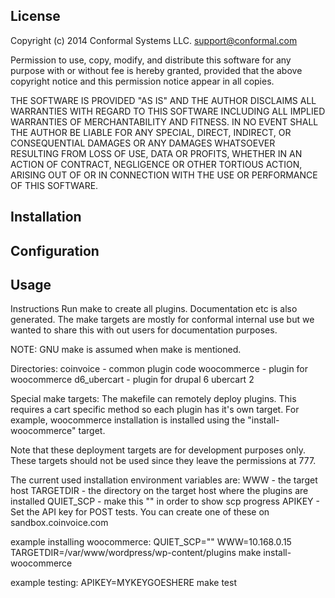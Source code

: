 License
-------
Copyright (c) 2014 Conformal Systems LLC. <support@conformal.com>

Permission to use, copy, modify, and distribute this software for any
purpose with or without fee is hereby granted, provided that the above
copyright notice and this permission notice appear in all copies.

THE SOFTWARE IS PROVIDED "AS IS" AND THE AUTHOR DISCLAIMS ALL WARRANTIES
WITH REGARD TO THIS SOFTWARE INCLUDING ALL IMPLIED WARRANTIES OF
MERCHANTABILITY AND FITNESS. IN NO EVENT SHALL THE AUTHOR BE LIABLE FOR
ANY SPECIAL, DIRECT, INDIRECT, OR CONSEQUENTIAL DAMAGES OR ANY DAMAGES
WHATSOEVER RESULTING FROM LOSS OF USE, DATA OR PROFITS, WHETHER IN AN
ACTION OF CONTRACT, NEGLIGENCE OR OTHER TORTIOUS ACTION, ARISING OUT OF
OR IN CONNECTION WITH THE USE OR PERFORMANCE OF THIS SOFTWARE.

Installation
------------

Configuration
-------------

Usage
-----

Instructions
Run make to create all plugins.  Documentation etc is also generated.  The make
targets are mostly for conformal internal use but we wanted to share this with
out users for documentation purposes.

NOTE: GNU make is assumed when make is mentioned.

Directories:
coinvoice   - common plugin code
woocommerce - plugin for woocommerce
d6_ubercart - plugin for drupal 6 ubercart 2

Special make targets:
The makefile can remotely deploy plugins.  This requires a cart specific method
so each plugin has it's own target.  For example, woocommerce installation is
installed using the "install-woocommerce" target.

Note that these deployment targets are for development purposes only.  These
targets should not be used since they leave the permissions at 777.

The current used installation environment variables are:
WWW       - the target host
TARGETDIR - the directory on the target host where the plugins are installed
QUIET_SCP - make this "" in order to show scp progress
APIKEY    - Set the API key for POST tests.  You can create one of these on
            sandbox.coinvoice.com

example installing woocommerce:
QUIET_SCP="" WWW=10.168.0.15 TARGETDIR=/var/www/wordpress/wp-content/plugins make install-woocommerce

example testing:
APIKEY=MYKEYGOESHERE make test
